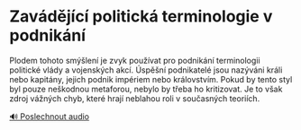 # Zavádějící politická terminologie v podnikání

<speak>
<prosody rate="medium" pitch="medium">
<emphasis level="moderate">Plodem tohoto smýšlení je zvyk používat pro podnikání terminologii politické vlády a vojenských akcí</emphasis>. <break time="0.5s"/> Úspěšní podnikatelé jsou nazýváni králi nebo kapitány, jejich podnik impériem nebo královstvím. <break time="0.5s"/> <emphasis level="strong">Pokud by tento styl byl pouze neškodnou metaforou, nebylo by třeba ho kritizovat. Je to však zdroj vážných chyb, které hrají neblahou roli v současných teoriích</emphasis>.
</prosody>
</speak>

[🔊 Poslechnout audio](/data/7-paragraphs/audio/chapter_56/para_001-Plodem-tohoto-smlen-je-zvyk-pouvat-pro-podnik.mp3) 